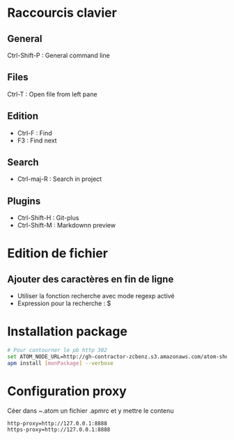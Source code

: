 # Raccourcis clavier
## General
Ctrl-Shift-P : General command line
## Files
Ctrl-T : Open file from left pane
## Edition
- Ctrl-F : Find
- F3 : Find next

## Search
- Ctrl-maj-R : Search in project

## Plugins

- Ctrl-Shift-H : Git-plus
- Ctrl-Shift-M : Markdownn preview

# Edition de fichier
## Ajouter des caractères en fin de ligne
- Utiliser la fonction recherche avec mode regexp activé
- Expression pour la recherche : $

# Installation package

```bash
# Pour contourner le pb http 302
set ATOM_NODE_URL=http://gh-contractor-zcbenz.s3.amazonaws.com/atom-shell/dist
apm install [monPackage] --verbose
```

# Configuration proxy
Céer dans ~\.atom un fichier .apmrc et y mettre le contenu
```
http-proxy=http://127.0.0.1:8888
https-proxy=http://127.0.0.1:8888
```

